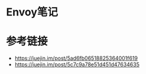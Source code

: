 # Envoy笔记

# 参考链接

* https://juejin.im/post/5ad6fb06518825364001f619
* https://juejin.im/post/5c7c9a78e51d451d47634635

